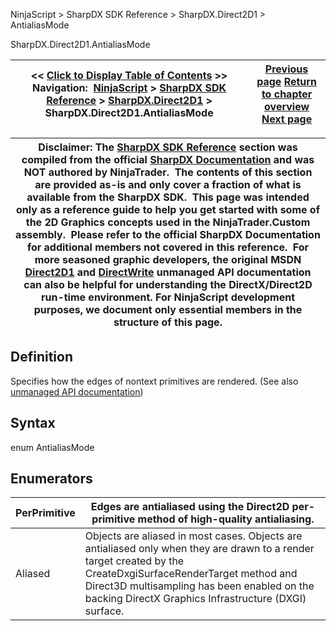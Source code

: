 ﻿
NinjaScript > SharpDX SDK Reference > SharpDX.Direct2D1 > AntialiasMode

SharpDX.Direct2D1.AntialiasMode

| << [Click to Display Table of Contents](sharpdx_direct2d1_antialiasmode.md) >> **Navigation:**     [NinjaScript](ninjascript.md) > [SharpDX SDK Reference](sharpdx_sdk_reference.md) > [SharpDX.Direct2D1](sharpdx_direct2d1.md) > SharpDX.Direct2D1.AntialiasMode | [Previous page](sharpdx_direct2d1.md) [Return to chapter overview](sharpdx_direct2d1.md) [Next page](sharpdx_direct2d1_arcsegment.md) |
| --- | --- |

| Disclaimer: The [SharpDX SDK Reference](sharpdx_sdk_reference.md) section was compiled from the official [SharpDX Documentation](http://sharpdx.org/) and was NOT authored by NinjaTrader.  The contents of this section are provided as-is and only cover a fraction of what is available from the SharpDX SDK.  This page was intended only as a reference guide to help you get started with some of the 2D Graphics concepts used in the NinjaTrader.Custom assembly.  Please refer to the official SharpDX Documentation for additional members not covered in this reference.  For more seasoned graphic developers, the original MSDN [Direct2D1](https://msdn.microsoft.com/en-us/library/windows/desktop/dd370990.aspx) and [DirectWrite](https://msdn.microsoft.com/en-us/library/windows/desktop/dd368038.aspx) unmanaged API documentation can also be helpful for understanding the DirectX/Direct2D run-time environment. For NinjaScript development purposes, we document only essential members in the structure of this page. |
| --- |

## Definition
Specifies how the edges of nontext primitives are rendered.
(See also [unmanaged API documentation](http://msdn.microsoft.com/en-us/library/dd368061.aspx))
 
## Syntax
enum AntialiasMode
 
## Enumerators

| PerPrimitive | Edges are antialiased using the Direct2D per-primitive method of high-quality antialiasing. |
| --- | --- |
| Aliased | Objects are aliased in most cases. Objects are antialiased only when they are drawn to a render target created by the CreateDxgiSurfaceRenderTarget method and Direct3D multisampling has been enabled on the backing DirectX Graphics Infrastructure (DXGI) surface. |
 
